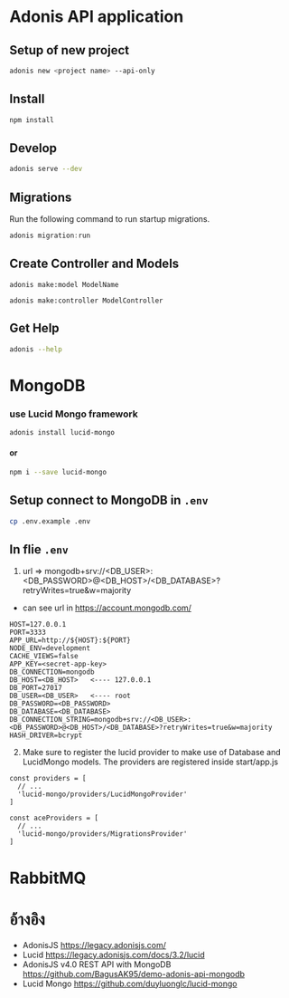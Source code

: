 # Adonis API application
## Setup of new project
```bash
adonis new <project name> --api-only
```
## Install
```bash
npm install
```
## Develop
```bash
adonis serve --dev
```
## Migrations

Run the following command to run startup migrations.

```js
adonis migration:run
```
## Create Controller and Models
```
adonis make:model ModelName
```
```
adonis make:controller ModelController
```
## Get Help
```bash
adonis --help
```
# MongoDB
### use Lucid Mongo framework
```bash
adonis install lucid-mongo
```
#### or
```bash
npm i --save lucid-mongo
```
## Setup connect to MongoDB in ````.env````
```bash
cp .env.example .env
```
## In flie ````.env````
1. url => mongodb+srv://<DB_USER>:<DB_PASSWORD>@<DB_HOST>/<DB_DATABASE>?retryWrites=true&w=majority
* can see url in https://account.mongodb.com/
```
HOST=127.0.0.1
PORT=3333
APP_URL=http://${HOST}:${PORT}
NODE_ENV=development
CACHE_VIEWS=false
APP_KEY=<secret-app-key>
DB_CONNECTION=mongodb
DB_HOST=<DB_HOST>   <---- 127.0.0.1
DB_PORT=27017
DB_USER=<DB_USER>   <---- root
DB_PASSWORD=<DB_PASSWORD>
DB_DATABASE=<DB_DATABASE>
DB_CONNECTION_STRING=mongodb+srv://<DB_USER>:<DB_PASSWORD>@<DB_HOST>/<DB_DATABASE>?retryWrites=true&w=majority
HASH_DRIVER=bcrypt
```

2. Make sure to register the lucid provider to make use of Database and LucidMongo models. The providers are registered inside start/app.js
```
const providers = [
  // ...
  'lucid-mongo/providers/LucidMongoProvider'
]

const aceProviders = [
  // ...
  'lucid-mongo/providers/MigrationsProvider'
]
```

# RabbitMQ

# อ้างอิง
* AdonisJS https://legacy.adonisjs.com/
* Lucid https://legacy.adonisjs.com/docs/3.2/lucid
* AdonisJS v4.0 REST API with MongoDB https://github.com/BagusAK95/demo-adonis-api-mongodb
* Lucid Mongo https://github.com/duyluonglc/lucid-mongo